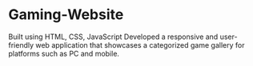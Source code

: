# Gaming-Website
Built using HTML, CSS, JavaScript Developed a responsive and user-friendly web application that showcases a categorized game gallery for platforms such as PC and mobile.
